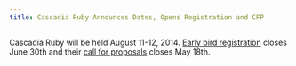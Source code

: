 ```yaml
---
title: Cascadia Ruby Announces Dates, Opens Registration and CFP
---
```


Cascadia Ruby will be held August 11-12, 2014. [Early bird registration][r]
closes June 30th and their [call for proposals][c] closes May 18th.

[r]: http://cascadiaruby.com/register
[c]: http://cascadiaruby.com/proposals
